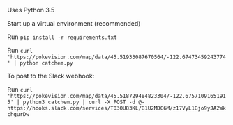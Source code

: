 Uses Python 3.5

Start up a virtual environment (recommended)

Run `pip install -r requirements.txt`

Run `curl 'https://pokevision.com/map/data/45.51933087670564/-122.67473459243774' | python catchem.py`

To post to the Slack webhook:

Run  `curl 'https://pokevision.com/map/data/45.518729484823304/-122.67571091651915' | python3 catchem.py | curl -X POST -d @- https://hooks.slack.com/services/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`
